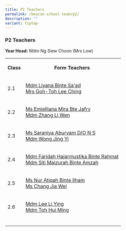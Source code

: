 ```yaml
---
title: P2 Teachers
permalink: /beacon-school-team/p2/
description: ""
variant: tiptap
---
```

<h3>P2 Teachers</h3>
<p><strong>Year Head:</strong> Mdm Ng Siew Choon (Mrs Low)</p>
<table style="minWidth: 50px">
<colgroup>
<col>
<col>
</colgroup>
<tbody>
<tr>
<th rowspan="1" colspan="1">
<p><strong>Class</strong>
</p>
</th>
<th rowspan="1" colspan="1">
<p><strong>Form Teachers</strong>
</p>
</th>
</tr>
<tr>
<td rowspan="1" colspan="1">
<p>2.1</p>
</td>
<td rowspan="1" colspan="1">
<p><a href="mailto:liyana_saad@moe.edu.sg" rel="noopener noreferrer nofollow" target="_blank">Mdm Liyana Binte Sa'ad </a>
<br><a href="mailto:toh_lee_ching@moe.edu.sg" rel="noopener noreferrer nofollow" target="_blank">Mrs Goh-Toh Lee Ching</a>
</p>
</td>
</tr>
<tr>
<td rowspan="1" colspan="1">
<p>2.2</p>
</td>
<td rowspan="1" colspan="1">
<p><a href="mailto:emielliana_mira_jafry@moe.edu.sg" rel="noopener noreferrer nofollow" target="_blank">Ms Emielliana Mira Bte Jafry </a>
<br><a href="mailto:zhang_li_wen@moe.edu.sg" rel="noopener noreferrer nofollow" target="_blank">Mdm Zhang Li Wen</a>
</p>
</td>
</tr>
<tr>
<td rowspan="1" colspan="1">
<p>2.3</p>
</td>
<td rowspan="1" colspan="1">
<p><a href="mailto:saraniya_aburvam_suriamoorthy@moe.edu.sg" rel="noopener noreferrer nofollow" target="_blank">Ms Saraniya Aburvam D/O N S </a>
<br><a href="mailto:wong_jing_yi@moe.edu.sg" rel="noopener noreferrer nofollow" target="_blank">Mdm Wong Jing Yi</a>
</p>
</td>
</tr>
<tr>
<td rowspan="1" colspan="1">
<p>2.4</p>
</td>
<td rowspan="1" colspan="1">
<p><a href="mailto:faridah_hajarmustika@moe.edu.sg" rel="noopener noreferrer nofollow" target="_blank">Mdm Faridah Hajarmustika Binte Rahmat </a>
<br><a href="mailto:siti_maizurah_amzah@moe.edu.sg" rel="noopener noreferrer nofollow" target="_blank">Mdm Siti Maizurah Binte Amzah</a>
</p>
</td>
</tr>
<tr>
<td rowspan="1" colspan="1">
<p>2.5</p>
</td>
<td rowspan="1" colspan="1">
<p><a href="mailto:nur_atiqah_ilham@moe.edu.sg" rel="noopener noreferrer nofollow" target="_blank">Ms Nur Atiqah Binte Ilham </a>
<br><a href="mailto:chang_jia_wei_a@moe.edu.sg" rel="noopener noreferrer nofollow" target="_blank">Ms Chang Jia Wei</a>
</p>
</td>
</tr>
<tr>
<td rowspan="1" colspan="1">
<p>2.6</p>
</td>
<td rowspan="1" colspan="1">
<p><a href="mailto:lee_li_ying_a@moe.edu.sg" rel="noopener noreferrer nofollow" target="_blank">Mdm Lee Li Ying </a>
<br><a href="mailto:toh_hui_ming@moe.edu.sg" rel="noopener noreferrer nofollow" target="_blank">Mdm Toh Hui Ming</a>
</p>
</td>
</tr>
<tr>
<td rowspan="1" colspan="1">
<p></p>
</td>
<td rowspan="1" colspan="1">
<p></p>
</td>
</tr>
</tbody>
</table>
<p></p>